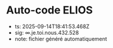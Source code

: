 # Auto-code ELIOS
- ts: 2025-09-14T18:41:53.468Z
- sig: ∞.je.toi.nous.432.528
- note: fichier généré automatiquement